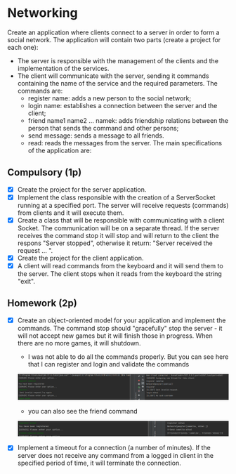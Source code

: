 # Networking

Create an application where clients connect to a server in order to form a social network. The application will contain two parts (create a project for each one):

- The server is responsible with the management of the clients and the implementation of the services.
- The client will communicate with the server, sending it commands containing the name of the service and the required parameters. The commands are:
  - register name: adds a new person to the social network;
  - login name: establishes a connection between the server and the client;
  - friend name1 name2 ... namek: adds friendship relations between the person that sends the command and other persons;
  - send message: sends a message to all friends.
  - read: reads the messages from the server.
The main specifications of the application are:

## Compulsory (1p)

- [x] Create the project for the server application.
- [x] Implement the class responsible with the creation of a ServerSocket running at a specified port. The server will receive requests (commands) from clients and it will execute them.
- [x] Create a class that will be responsible with communicating with a client Socket. The communication will be on a separate thread. If the server receives the command stop it will stop and will return to the client the respons "Server stopped", otherwise it return: "Server received the request ... ".
- [x] Create the project for the client application.
- [x] A client will read commands from the keyboard and it will send them to the server. The client stops when it reads from the keyboard the string "exit".

## Homework (2p)

- [x] Create an object-oriented model for your application and implement the commands.
The command stop should "gracefully" stop the server - it will not accept new games but it will finish those in progress. When there are no more games, it will shutdown.
  - I was not able to do all the commands properly. But you can see here that I can register and login and validate the commands


  ![plot](Screenshots/Commands.png)
  - you can also see the friend command 

  ![plot](Screenshots/friend.png)

- [x] Implement a timeout for a connection (a number of minutes). If the server does not receive any command from a logged in client in the specified period of time, it will terminate the connection.



